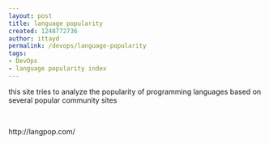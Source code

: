```yaml
---
layout: post
title: language popularity
created: 1248772736
author: ittayd
permalink: /devops/language-popularity
tags:
- DevOps
- language popularity index
---
```

<p>this site tries to analyze the popularity of programming languages based on several popular community sites</p>
<p>&nbsp;</p>
<p>http://langpop.com/</p>
